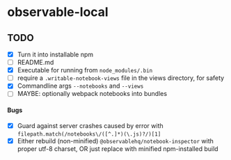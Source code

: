 # observable-local

## TODO

- [x] Turn it into installable npm
- [ ] README.md
- [x] Executable for running from `node_modules/.bin`
- [ ] require a `.writable-notebook-views` file in the views directory, for safety
- [x] Commandline args `--notebooks` and `--views`
- [ ] MAYBE: optionally webpack notebooks into bundles

#### Bugs

- [x] Guard against server crashes caused by error with `filepath.match(/notebooks\/([^.]*)(\.js)?/)[1]`
- [x] Either rebuild (non-minified) `@observablehq/notebook-inspector` with proper utf-8 charset, OR just replace with minified npm-installed build
